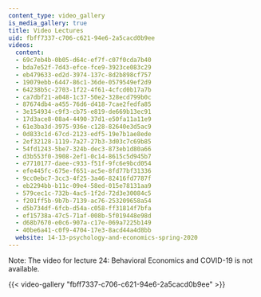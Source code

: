 ```yaml
---
content_type: video_gallery
is_media_gallery: true
title: Video Lectures
uid: fbff7337-c706-c621-94e6-2a5cacd0b9ee
videos:
  content:
  - 69c7eb4b-0b05-d64c-ef7f-c07f0cda7b40
  - bda7e52f-7d43-efce-fce9-3923ce083c29
  - eb479633-ed2d-3974-137c-8d2b898cf757
  - 19079ebb-6447-86c1-36de-0579549ef2d9
  - 64238b5c-2703-1f22-4f61-4cfcd0b17a7b
  - ca7dbf21-a048-1c37-50e2-328ecd799b0c
  - 87674db4-a455-76d6-d418-7cae2fedfa85
  - 3e154934-c9f3-cb75-e819-de669b13ec91
  - 17d3ace8-08a4-4490-37d1-e50fa11a11e9
  - 61e3ba3d-3975-936e-c128-82640e3d5ac9
  - 0d833c1d-67cd-2123-edf5-19e7b1ae8ede
  - 2ef32128-1119-7a27-27b3-3d03c7c69b85
  - 54fd1243-5be7-324b-dec3-873eb1d80a66
  - d3b553f0-3908-2ef1-0c14-8615c5d945b7
  - e7710177-daee-c933-f51f-9fc6e9bcd054
  - efe445fc-675e-f651-ac5e-8fd77bf31336
  - 9cc0ebc7-3cc3-4f25-3a46-82416fd7787f
  - eb2294bb-b11c-09e4-58ed-015e78131aa9
  - 579cec1c-732b-4ac5-1f2d-72d3e30084c5
  - f201ff5b-9b7b-7139-ac76-253209658a54
  - d5b734df-6fcb-d54a-c058-ff31814f7bfa
  - ef15738a-47c5-71af-008b-5f019448e98d
  - d68b7670-e0c6-907a-c17e-069a7225b149
  - 40be6a41-c0f9-4704-17e3-8acd44a4d8bb
  website: 14-13-psychology-and-economics-spring-2020
---
```


Note: The video for lecture 24: Behavioral Economics and COVID-19 is not available.

{{< video-gallery "fbff7337-c706-c621-94e6-2a5cacd0b9ee" >}}

